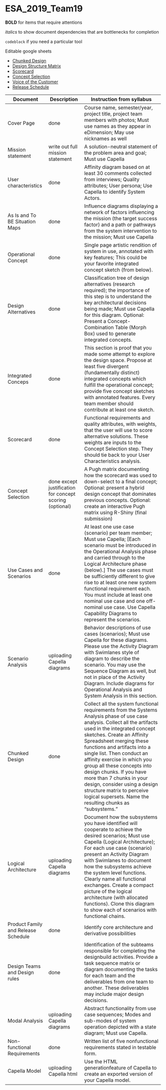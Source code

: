 ﻿# ESA_2019_Team19

**BOLD** for items that require attentions

*italics* to show document dependencies that are bottlenecks for completion

`codeblock` if you need a particular tool

Editable google sheets
- [Chunked Design](https://docs.google.com/spreadsheets/d/12HHjIVWmxLvm6yoqIpvMp_pcZSTJnbda5SESSHuIrEA/edit#gid=34869144)
- [Design Structure Matrix](https://docs.google.com/spreadsheets/d/18Y3DqF3uevY35P_xvJgU_NmhfjASL0TgLiT21jg_7k0/edit)
- [Scorecard](https://docs.google.com/spreadsheets/d/18Es3CEX2dZcaOi253DO5youI1pxuzUHaz3RLqjBLPbk/edit?ouid=108086303364394280436&usp=sheets_home&ths=true)
- [Concept Selection](https://docs.google.com/spreadsheets/d/1nQbLr2O7ncUEzd9piEzts1UHxrCeQmAK8Ujal5AjBVc/edit#gid=1002868575)
- [Voice of the Customer](https://docs.google.com/spreadsheets/d/1J_rVwAjjfovR8iVnXdo0x-lYpI5Hrqiq5RpqCOsDJ2U/edit?ouid=108086303364394280436&usp=sheets_home&ths=true)
- [Release Schedule](https://docs.google.com/spreadsheets/d/1NZH6dPRPsqY4pAkFkPRWaOTm16UYyK4Zo6kgWf3MzV0/edit?ouid=108086303364394280436&usp=sheets_home&ths=true)

|Document|Description|Instruction from syllabus|
|--|--|--|
|Cover Page|done|Course name, semester/year, project title, project team members with photos; Must use names as they appear in eDimension; May use nicknames as well |
|Mission statement| write out full mission statement|A solution-neutral statement of the problem area and goal; Must use Capella|
|User characteristics| done |Affinity diagram based on at least 30 comments collected from interviews; Quality attributes; User persona; Use Capella to identify System Actors.|
|As Is and To BE Situation Maps| done|Influence diagrams displaying a network of factors influencing the mission (the target success factor) and a path or pathways from the system intervention to the mission; Must use Capella |for these maps. 
|Operational Concept| done |Single page artistic rendition of system in use, annotated with key features; This could be your favorite integrated concept sketch (from below).|
|Design Alternatives| done |Classification tree of design alternatives (research required); the importance of this step is to understand the key architectural decisions being made; Must use Capella for this diagram. Optional: Present a Concept-Combination Table (Morph Box) used to generate integrated concepts.|
|Integrated Conceps| done |This section is proof that you made some attempt to explore the design space. Propose at least five divergent (fundamentally distinct) integrated concepts which fulfill the operational concept; provide five concept sketches with annotated features. Every team member should contribute at least one sketch. |
|Scorecard|done|Functional requirements and quality attributes, with weights, that the user will use to score alternative solutions. These weights are inputs to the Concept Selection step. They should tie back to your User Characteristics analysis. |
|Concept Selection|done except justification for concept scoring (optional)|A Pugh matrix documenting how the scorecard was used to down-select to a final concept; Optional: present a hybrid design concept that dominates previous concepts. Optional: create an interactive Pugh matrix using R-Shiny (final submission) |
|Use Cases and Scenarios| done|At least one use case (scenario) per team member; Must use Capella; [Each scenario must be introduced in the Operational Analysis phase and carried through to the Logical Architecture phase (below).] The use cases must be sufficiently different to give rise to at least one new system functional requirement each. You must include at least one nominal use case and one off-nominal use case. Use Capella Capability Diagrams to represent the scenarios.|
|Scenario Analysis| uploading Capella diagrams|Behavior descriptions of use cases (scenarios); Must use Capella for these diagrams. Please use the Activity Diagram with Swimlanes style of diagram to describe the scenario. You may use the Sequence Diagram as well, but not in place of the Activity Diagram. Include diagrams for Operational Analysis and System Analysis in this section. |
|Chunked Design| done |Collect all the system functional requirements from the Systems Analysis phase of use case analysis. Collect all the artifacts used in the integrated concept sketches. Create an Affinity Spreadsheet merging these functions and artifacts into a single list. Then conduct an affinity exercise in which you group all these concepts into design chunks. If you have more than 7 chunks in your design, consider using a design structure matrix to perceive logical supersets. Name the resulting chunks as “subsystems.” |
|Logical Architecture|uploading Capella diagrams|Document how the subsystems you have identified will cooperate to achieve the desired scenarios; Must use Capella (Logical Architecture); For each use case (scenario) present an Activity Diagram with Swimlanes to document how the subsystems achieve the system level functions. Clearly name all functional exchanges. Create a compact picture of the logical architecture (with allocated functions). Clone this diagram to show each of scenarios with functional chains. |
|Product Family and Release Schedule| done|Identify core architecture and derivative possibilities|
|Design Teams and Design rules| done|Identification of the subteams responsible for completing the designbuild activities. Provide a task sequence matrix or diagram documenting the tasks for each team and the deliverables from one team to another. These deliverables may include major design decisions. |
|Modal Analysis| uploading Capella diagrams|Abstract functionality from use case sequences; Modes and sub-modes of system operation depicted with a state diagram; Must use Capella.|
|Non-functional Requirements| done |Written list of five nonfunctional requirements stated in testable form. |Written list of five nonfunctional requirements stated in testable form. |
|Capella Model| uploading Capella html|Use the HTML generationfeature of Capella to create an exported version of your Capella model. |

